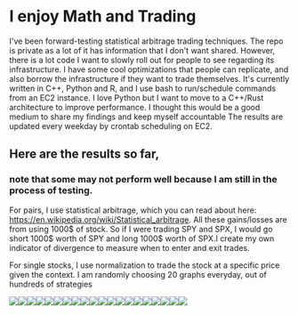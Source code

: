
# I enjoy Math and Trading
I've been forward-testing statistical arbitrage trading techniques. The repo is private as a lot of it has information that I don't want shared. However, there is a lot code I want to slowly roll out for people to see regarding its infrastructure. I have some cool optimizations that people can replicate, and also borrow the infrastructure if they want to trade themselves. It's currently written in C++, Python and R, and I use bash to run/schedule commands from an EC2 instance. I love Python but I want to move to a C++/Rust architecture to improve performance. I thought this would be a good medium to share my findings and keep myself accountable
The results are updated every weekday by crontab scheduling on EC2.

## Here are the results so far, 
### note that some may not perform well because I am still in the process of testing.

For pairs, I use statistical arbitrage, which you can read about here: https://en.wikipedia.org/wiki/Statistical_arbitrage. All these gains/losses are from using 1000$ of stock. So if I were trading SPY and SPX, I would go short 1000$ worth of SPY and long 1000$ worth of SPX.I create my own indicator of divergence to measure when to enter and exit trades.

For single stocks, I use normalization to trade the stock at a specific price given the context.
I am randomly choosing 20 graphs everyday, out of hundreds of strategies 
<div>
<img src="./imgs/SPY_QQQ_42_capital.txt.jpg"/><img src="./imgs/GBTC_IBIT_109_capital.txt.jpg"/><img src="./imgs/SPY_46_capital.txt.jpg"/><img src="./imgs/QQQ_25_capital.txt.jpg"/><img src="./imgs/QQQ_55_capital.txt.jpg"/><img src="./imgs/GBTC_IBIT_4_capital.txt.jpg"/><img src="./imgs/SPY_QQQ_30_capital.txt.jpg"/><img src="./imgs/SPY_98_capital.txt.jpg"/><img src="./imgs/SPY_100_capital.txt.jpg"/><img src="./imgs/QQQ_110_capital.txt.jpg"/><img src="./imgs/GBTC_IBIT_140_capital.txt.jpg"/><img src="./imgs/GBTC_IBIT_76_capital.txt.jpg"/><img src="./imgs/QQQ_33_capital.txt.jpg"/><img src="./imgs/GBTC_IBIT_90_capital.txt.jpg"/><img src="./imgs/QQQ_14_capital.txt.jpg"/><img src="./imgs/GBTC_IBIT_27_capital.txt.jpg"/><img src="./imgs/SPY_QQQ_15_capital.txt.jpg"/><img src="./imgs/GBTC_IBIT_118_capital.txt.jpg"/><img src="./imgs/SPY_21_capital.txt.jpg"/><img src="./imgs/QQQ_3_capital.txt.jpg"/>
</div>
